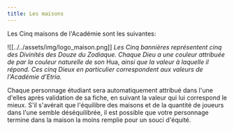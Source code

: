 ```yaml
---
title: Les maisons
---
```


Les Cinq maisons de l'Académie sont les suivantes:

![[../../assets/img/logo_maison.png]]
*Les Cinq bannières représentent cinq des Divinités des Douze du Zodiaque. Chaque Dieu a une couleur attribuée de par la couleur naturelle de son* Hua, *ainsi que la valeur à laquelle il répond. Ces cinq Dieux en particulier correspondent aux valeurs de l'Académie d'Etria.*


Chaque personnage étudiant sera automatiquement attribué dans l'une d'elles après validation de sa fiche, en suivant la valeur qui lui correspond le mieux. 
S'il s'avérait que l'équilibre des maisons et de la quantité de joueurs dans l'une semble déséquilibrée, il est possible que votre personnage termine dans la maison la moins remplie pour un souci d'équité.